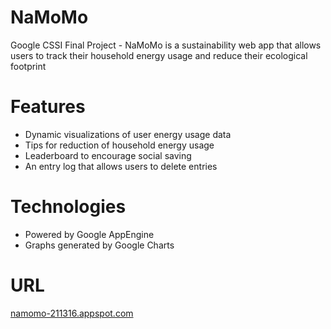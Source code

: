 # NaMoMo
Google CSSI Final Project - NaMoMo is a sustainability web app that allows users to track their household energy usage and reduce their ecological footprint

# Features
* Dynamic visualizations of user energy usage data
* Tips for reduction of household energy usage
* Leaderboard to encourage social saving
* An entry log that allows users to delete entries

# Technologies
* Powered by Google AppEngine
* Graphs generated by Google Charts

# URL
[namomo-211316.appspot.com](http://www.namomo-211316.appspot.com)
